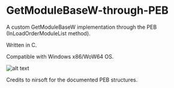 # GetModuleBaseW-through-PEB
A custom GetModuleBaseW implementation through the PEB (InLoadOrderModuleList method).

Written in C.

Compatible with Windows x86/WoW64 OS.

![alt text](https://i.imgur.com/xEVZtrx.png)

Credits to nirsoft for the documented PEB structures.
